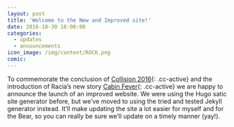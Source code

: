 ```yaml
---
layout: post
title: 'Welcome to the New and Improved site!'
date: 2016-10-30 16:00:00
categories:
  - updates
  - announcements
icon_image: /img/content/ROCK.png
comic:
---
```



To commemorate the conclusion of [Collision 2016](){: .cc-active} and the introduction of Racia’s new story [Cabin Fever](){: .cc-active} we are happy to announce the launch of an improved website. We were using the Hugo satic site generator before, but we’ve moved to using the tried and tested Jekyll generator instead. It’ll make updating the site a lot easier for myself and for the Bear, so you can really be sure we’ll update on a timely manner (yay!).
